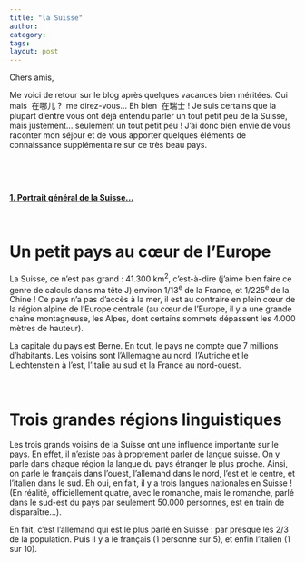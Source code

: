 ```yaml
---
title: "la Suisse"
author:
category: 
tags: 
layout: post
---
```

Chers amis,

Me voici de retour sur le blog après quelques vacances bien méritées. Oui mais  在哪儿 ?  me direz-vous… Eh bien  在瑞士 ! Je suis certains que la plupart d’entre vous ont déjà entendu parler un tout petit peu de la Suisse, mais justement… seulement un tout petit peu ! J’ai donc bien envie de vous raconter mon séjour et de vous apporter quelques éléments de connaissance supplémentaire sur ce très beau pays.

 

 

<strong><u>1. Portrait général de la Suisse…</u></strong>

 

<h1>Un petit pays au cœur de l’Europe</h1>

La Suisse, ce n’est pas grand : 41.300 km<sup>2</sup>, c’est-à-dire (j’aime bien faire ce genre de calculs dans ma tête J) environ 1/13<sup>e</sup> de la France, et 1/225<sup>e </sup>de la Chine ! Ce pays n’a pas d’accès à la mer, il est au contraire en plein cœur de la région alpine de l’Europe centrale (au cœur de l’Europe, il y a une grande chaîne montagneuse, les Alpes, dont certains sommets dépassent les 4.000 mètres de hauteur). 

La capitale du pays est Berne. En tout, le pays ne compte que 7 millions d’habitants. Les voisins sont l’Allemagne au nord, l’Autriche et le Liechtenstein à l’est, l’Italie au sud et la France au nord-ouest. 

 

<h1>Trois grandes régions linguistiques</h1>

Les trois grands voisins de la Suisse ont une influence importante sur le pays. En effet, il n’existe pas à proprement parler de langue suisse. On y parle dans chaque région la langue du pays étranger le plus proche. Ainsi, on parle le français dans l’ouest, l’allemand dans le nord, l’est et le centre, et l’italien dans le sud. Eh oui, en fait, il y a trois langues nationales en Suisse ! (En réalité, officiellement quatre, avec le romanche, mais le romanche, parlé dans le sud-est du pays par seulement 50.000 personnes, est en train de disparaître…).

En fait, c’est l’allemand qui est le plus parlé en Suisse : par presque les 2/3 de la population. Puis il y a le français (1 personne sur 5), et enfin l’italien (1 sur 10).

 

 

